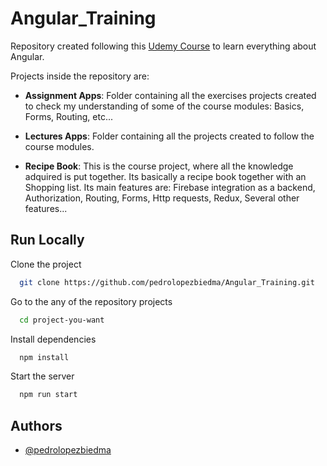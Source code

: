 # Angular_Training

Repository created following this [Udemy Course](https://www.udemy.com/course/the-complete-guide-to-angular-2/) to learn everything about Angular.

Projects inside the repository are:

- **Assignment Apps**: Folder containing all the exercises projects created to check my understanding of some of the course modules: Basics, Forms, Routing, etc...

- **Lectures Apps**: Folder containing all the projects created to follow the course modules.

- **Recipe Book**: This is the course project, where all the knowledge adquired is put together. Its basically a recipe book together with an Shopping list. Its main features are: Firebase integration as a backend, Authorization, Routing, Forms, Http requests, Redux, Several other features...

## Run Locally

Clone the project

```bash
  git clone https://github.com/pedrolopezbiedma/Angular_Training.git
```


Go to the any of the repository projects

```bash
  cd project-you-want
```

Install dependencies

```bash
  npm install
```

Start the server

```bash
  npm run start
```

## Authors

- [@pedrolopezbiedma](https://github.com/pedrolopezbiedma)
